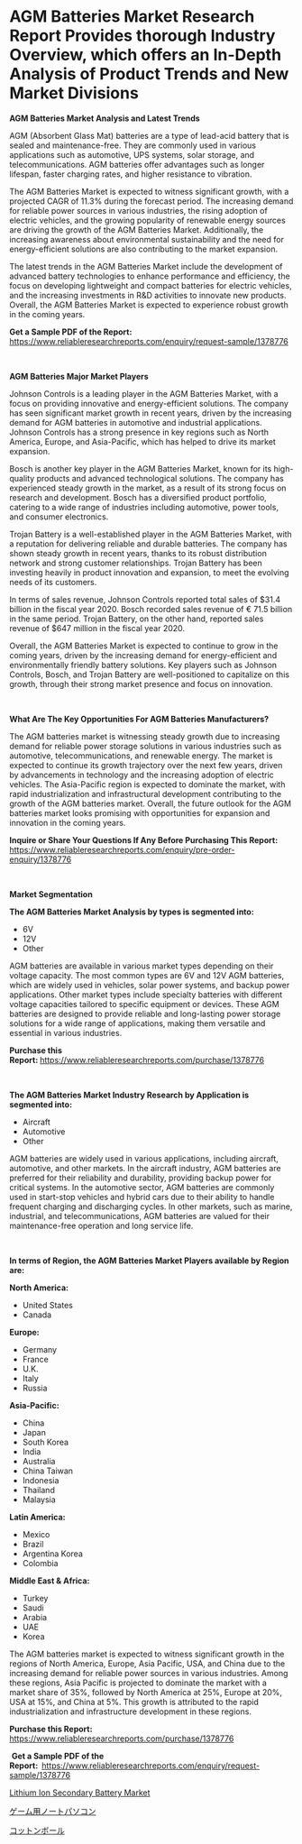 <p><h1>AGM Batteries Market Research Report Provides thorough Industry Overview, which offers an In-Depth Analysis of Product Trends and New Market Divisions</h1></p><p><strong>AGM Batteries Market Analysis and Latest Trends</strong></p>
<p><p>AGM (Absorbent Glass Mat) batteries are a type of lead-acid battery that is sealed and maintenance-free. They are commonly used in various applications such as automotive, UPS systems, solar storage, and telecommunications. AGM batteries offer advantages such as longer lifespan, faster charging rates, and higher resistance to vibration.</p><p>The AGM Batteries Market is expected to witness significant growth, with a projected CAGR of 11.3% during the forecast period. The increasing demand for reliable power sources in various industries, the rising adoption of electric vehicles, and the growing popularity of renewable energy sources are driving the growth of the AGM Batteries Market. Additionally, the increasing awareness about environmental sustainability and the need for energy-efficient solutions are also contributing to the market expansion.</p><p>The latest trends in the AGM Batteries Market include the development of advanced battery technologies to enhance performance and efficiency, the focus on developing lightweight and compact batteries for electric vehicles, and the increasing investments in R&D activities to innovate new products. Overall, the AGM Batteries Market is expected to experience robust growth in the coming years.</p></p>
<p><strong>Get a Sample PDF of the Report:&nbsp;</strong> <a href="https://www.reliableresearchreports.com/enquiry/request-sample/1378776">https://www.reliableresearchreports.com/enquiry/request-sample/1378776</a></p>
<p>&nbsp;</p>
<p><strong>AGM Batteries Major Market Players</strong></p>
<p><p>Johnson Controls is a leading player in the AGM Batteries Market, with a focus on providing innovative and energy-efficient solutions. The company has seen significant market growth in recent years, driven by the increasing demand for AGM batteries in automotive and industrial applications. Johnson Controls has a strong presence in key regions such as North America, Europe, and Asia-Pacific, which has helped to drive its market expansion.</p><p>Bosch is another key player in the AGM Batteries Market, known for its high-quality products and advanced technological solutions. The company has experienced steady growth in the market, as a result of its strong focus on research and development. Bosch has a diversified product portfolio, catering to a wide range of industries including automotive, power tools, and consumer electronics.</p><p>Trojan Battery is a well-established player in the AGM Batteries Market, with a reputation for delivering reliable and durable batteries. The company has shown steady growth in recent years, thanks to its robust distribution network and strong customer relationships. Trojan Battery has been investing heavily in product innovation and expansion, to meet the evolving needs of its customers.</p><p>In terms of sales revenue, Johnson Controls reported total sales of $31.4 billion in the fiscal year 2020. Bosch recorded sales revenue of € 71.5 billion in the same period. Trojan Battery, on the other hand, reported sales revenue of $647 million in the fiscal year 2020.</p><p>Overall, the AGM Batteries Market is expected to continue to grow in the coming years, driven by the increasing demand for energy-efficient and environmentally friendly battery solutions. Key players such as Johnson Controls, Bosch, and Trojan Battery are well-positioned to capitalize on this growth, through their strong market presence and focus on innovation.</p></p>
<p>&nbsp;</p>
<p><strong>What Are The Key Opportunities For AGM Batteries Manufacturers?</strong></p>
<p><p>The AGM batteries market is witnessing steady growth due to increasing demand for reliable power storage solutions in various industries such as automotive, telecommunications, and renewable energy. The market is expected to continue its growth trajectory over the next few years, driven by advancements in technology and the increasing adoption of electric vehicles. The Asia-Pacific region is expected to dominate the market, with rapid industrialization and infrastructural development contributing to the growth of the AGM batteries market. Overall, the future outlook for the AGM batteries market looks promising with opportunities for expansion and innovation in the coming years.</p></p>
<p><strong>Inquire or Share Your Questions If Any Before Purchasing This Report:</strong> <a href="https://www.reliableresearchreports.com/enquiry/pre-order-enquiry/1378776">https://www.reliableresearchreports.com/enquiry/pre-order-enquiry/1378776</a></p>
<p>&nbsp;</p>
<p><strong>Market Segmentation</strong></p>
<p><strong>The AGM Batteries Market Analysis by types is segmented into:</strong></p>
<p><ul><li>6V</li><li>12V</li><li>Other</li></ul></p>
<p><p>AGM batteries are available in various market types depending on their voltage capacity. The most common types are 6V and 12V AGM batteries, which are widely used in vehicles, solar power systems, and backup power applications. Other market types include specialty batteries with different voltage capacities tailored to specific equipment or devices. These AGM batteries are designed to provide reliable and long-lasting power storage solutions for a wide range of applications, making them versatile and essential in various industries.</p></p>
<p><strong>Purchase this Report:&nbsp;</strong><a href="https://www.reliableresearchreports.com/purchase/1378776">https://www.reliableresearchreports.com/purchase/1378776</a></p>
<p>&nbsp;</p>
<p><strong>The AGM Batteries Market Industry Research by Application is segmented into:</strong></p>
<p><ul><li>Aircraft</li><li>Automotive</li><li>Other</li></ul></p>
<p><p>AGM batteries are widely used in various applications, including aircraft, automotive, and other markets. In the aircraft industry, AGM batteries are preferred for their reliability and durability, providing backup power for critical systems. In the automotive sector, AGM batteries are commonly used in start-stop vehicles and hybrid cars due to their ability to handle frequent charging and discharging cycles. In other markets, such as marine, industrial, and telecommunications, AGM batteries are valued for their maintenance-free operation and long service life.</p></p>
<p>&nbsp;</p>
<p><strong>In terms of Region, the AGM Batteries Market Players available by Region are:</strong></p>
<p>
    <p> <strong> North America: </strong>
        <ul>
            <li>United States</li>
            <li>Canada</li>
        </ul>
        </p> 
    <p> <strong> Europe: </strong>
        <ul>
            <li>Germany</li>
            <li>France</li>
            <li>U.K.</li>
            <li>Italy</li>
            <li>Russia</li>
        </ul>
        </p> 
    <p> <strong> Asia-Pacific: </strong>
        <ul>
            <li>China</li>
            <li>Japan</li>
            <li>South Korea</li>
            <li>India</li>
            <li>Australia</li>
            <li>China Taiwan</li>
            <li>Indonesia</li>
            <li>Thailand</li>
            <li>Malaysia</li>
        </ul>
        </p> 
    <p> <strong> Latin America: </strong>
        <ul>
            <li>Mexico</li>
            <li>Brazil</li>
            <li>Argentina Korea</li>
            <li>Colombia</li>
        </ul>
        </p> 
    <p> <strong> Middle East & Africa: </strong>
        <ul>
            <li>Turkey</li>
            <li>Saudi</li>
            <li>Arabia</li>
            <li>UAE</li>
            <li>Korea</li>
        </ul>
    </p>
    </p>
<p><p>The AGM batteries market is expected to witness significant growth in the regions of North America, Europe, Asia Pacific, USA, and China due to the increasing demand for reliable power sources in various industries. Among these regions, Asia Pacific is projected to dominate the market with a market share of 35%, followed by North America at 25%, Europe at 20%, USA at 15%, and China at 5%. This growth is attributed to the rapid industrialization and infrastructure development in these regions.</p></p>
<p><strong>Purchase this Report: </strong><a href="https://www.reliableresearchreports.com/purchase/1378776">https://www.reliableresearchreports.com/purchase/1378776</a></p>
<p>&nbsp;<strong>Get a Sample PDF of the Report:&nbsp;&nbsp;</strong><a href="https://www.reliableresearchreports.com/enquiry/request-sample/1378776">https://www.reliableresearchreports.com/enquiry/request-sample/1378776</a></p>
<p><strong></strong></p>
<p><p><a href="https://github.com/GroverBarry/Market-Research-Report-List-4/blob/main/lithium-ion-secondary-battery-market.md">Lithium Ion Secondary Battery Market</a></p><p><a href="https://github.com/ppmazlotr77499/Market-Research-Report-List-1/blob/main/153084515977.md">ゲーム用ノートパソコン</a></p><p><a href="https://medium.com/@lucasrandall2020/%E3%82%B3%E3%83%83%E3%83%88%E3%83%B3%E3%83%9C%E3%83%BC%E3%83%AB%E5%B8%82%E5%A0%B4%E3%81%AE%E3%82%A4%E3%83%B3%E3%82%B5%E3%82%A4%E3%83%88-%E5%B8%82%E5%A0%B4%E3%81%AE%E3%83%88%E3%83%AC%E3%83%B3%E3%83%89-%E6%88%90%E9%95%B7-2024%E5%B9%B4%E3%81%8B%E3%82%892031%E5%B9%B4%E3%81%BE%E3%81%A7%E3%81%AE%E4%BA%88%E6%B8%AC-6f67f652c65a">コットンボール</a></p></p>